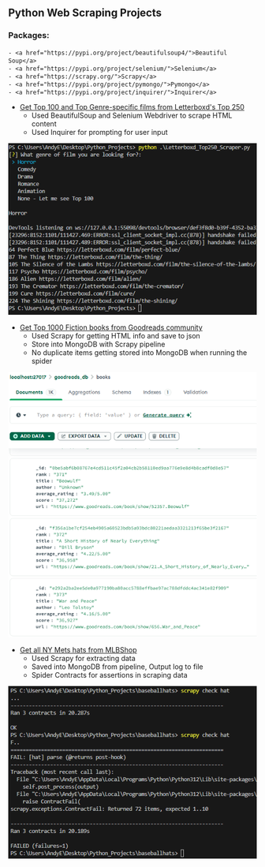 ## Python Web Scraping Projects

### Packages:
    - <a href="https://pypi.org/project/beautifulsoup4/">Beautiful Soup</a>
    - <a href="https://pypi.org/project/selenium/">Selenium</a>
    - <a href="https://scrapy.org/">Scrapy</a>
    - <a href="https://pypi.org/project/pymongo/">Pymongo</a>
    - <a href="https://pypi.org/project/inquirer/">Inquirer</a>

- <a href="https://github.com/AndyEstevez/Python-WebScrape-Projects/blob/main/Letterboxd_Top250_Scraper.py">Get Top 100 and Top Genre-specific films from Letterboxd's Top 250</a>
    - Used BeautifulSoup and Selenium Webdriver to scrape HTML content
    - Used Inquirer for prompting for user input<br>
<img src="images/letterboxd_topfilms.png" height='auto' width='auto'/>



- <a href="https://github.com/AndyEstevez/Python-WebScrape-Projects/tree/main/goodreads_fiction">Get Top 1000 Fiction books from Goodreads community</a>
    - Used Scrapy for getting HTML info and save to json
    - Store into MongoDB with Scrapy pipeline
    - No duplicate items getting stored into MongoDB when running the spider <br>
<img src="images/goodreads_db.png" height='auto' width='auto'/>

- <a href="https://github.com/AndyEstevez/Python-WebScrape-Projects/tree/main/baseballhats">Get all NY Mets hats from MLBShop</a>
    - Used Scrapy for extracting data
    - Saved into MongoDB from pipeline, Output log to file
    - Spider Contracts for assertions in scraping data <br>
<img src="images/scrapy_contracts.png" height='auto' width='auto'/> 